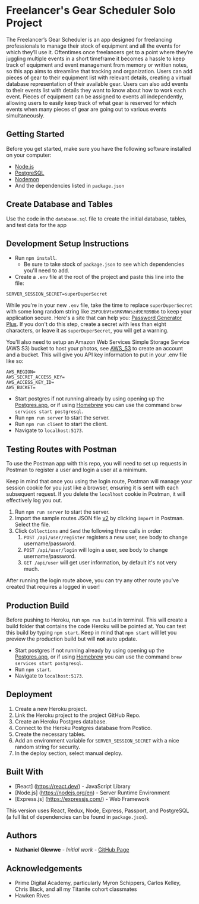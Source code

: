 # Freelancer's Gear Scheduler Solo Project

The Freelancer’s Gear Scheduler is an app designed for freelancing professionals to manage their stock of equipment and all the events for which they’ll use it. Oftentimes once freelancers get to a point where they’re juggling multiple events in a short timeframe it becomes a hassle to keep track of equipment and event management from memory or written notes, so this app aims to streamline that tracking and organization. Users can add pieces of gear to their equipment list with relevant details, creating a virtual database representation of their available gear. Users can also add events to their events list with details they want to know about how to work each event. Pieces of equipment can be assigned to events all independently, allowing users to easily keep track of what gear is reserved for which events when many pieces of gear are going out to various events simultaneously.

## Getting Started

Before you get started, make sure you have the following software installed on your computer:

- [Node.js](https://nodejs.org/en)
- [PostgreSQL](https://www.postgresql.org)
- [Nodemon](https://nodemon.io)
- And the dependencies listed in `package.json`

## Create Database and Tables

Use the code in the `database.sql` file to create the initial database, tables, and test data for the app 

## Development Setup Instructions

- Run `npm install`.
    - Be sure to take stock of `package.json` to see which dependencies you'll need to add.
- Create a `.env` file at the root of the project and paste this line into the file:

```plaintext
SERVER_SESSION_SECRET=superDuperSecret
```

While you're in your new `.env` file, take the time to replace `superDuperSecret` with some long random string like `25POUbVtx6RKVNWszd9ERB9Bb6` to keep your application secure. Here's a site that can help you: [Password Generator Plus](https://passwordsgenerator.net). If you don't do this step, create a secret with less than eight characters, or leave it as `superDuperSecret`, you will get a warning.

You'll also need to setup an Amazon Web Services Simple Storage Service (AWS S3) bucket to host your photos, see [AWS_S3](https://aws.amazon.com/s3/) to create an account and a bucket. This will give you API key information to put in your .env file like so:

```plaintext
AWS_REGION=
AWS_SECRET_ACCESS_KEY=
AWS_ACCESS_KEY_ID=
AWS_BUCKET=
```

- Start postgres if not running already by using opening up the [Postgres.app](https://postgresapp.com), or if using [Homebrew](https://brew.sh) you can use the command `brew services start postgresql`.
- Run `npm run server` to start the server.
- Run `npm run client` to start the client.
- Navigate to `localhost:5173`.

## Testing Routes with Postman

To use the Postman app with this repo, you will need to set up requests in Postman to register a user and login a user at a minimum.

Keep in mind that once you using the login route, Postman will manage your session cookie for you just like a browser, ensuring it is sent with each subsequent request. If you delete the `localhost` cookie in Postman, it will effectively log you out.

1. Run `npm run server` to start the server.
2. Import the sample routes JSON file [v2](./PostmanPrimeSoloRoutesv2.json) by clicking `Import` in Postman. Select the file.
3. Click `Collections` and `Send` the following three calls in order:
   1. `POST /api/user/register` registers a new user, see body to change username/password.
   2. `POST /api/user/login` will login a user, see body to change username/password.
   3. `GET /api/user` will get user information, by default it's not very much.

After running the login route above, you can try any other route you've created that requires a logged in user!

## Production Build

Before pushing to Heroku, run `npm run build` in terminal. This will create a build folder that contains the code Heroku will be pointed at. You can test this build by typing `npm start`. Keep in mind that `npm start` will let you preview the production build but will **not** auto update.

- Start postgres if not running already by using opening up the [Postgres.app](https://postgresapp.com), or if using [Homebrew](https://brew.sh) you can use the command `brew services start postgresql`.
- Run `npm start`.
- Navigate to `localhost:5173`.

## Deployment

1. Create a new Heroku project.
1. Link the Heroku project to the project GitHub Repo.
1. Create an Heroku Postgres database.
1. Connect to the Heroku Postgres database from Postico.
1. Create the necessary tables.
1. Add an environment variable for `SERVER_SESSION_SECRET` with a nice random string for security.
1. In the deploy section, select manual deploy.

## Built With

- [React] (https://react.dev/) - JavaScript Library
- [Node.js] (https://nodejs.org/en) - Server Runtime Environment
- [Express.js] (https://expressjs.com/) - Web Framework

This version uses React, Redux, Node, Express, Passport, and PostgreSQL (a full list of dependencies can be found in `package.json`).

## Authors

* **Nathaniel Glewwe** - *Initial work* - [GitHub Page](https://github.com/nateglewwe)

## Acknowledgements

- Prime Digital Academy, particularly Myron Schippers, Carlos Kelley, Chris Black, and all my Titanite cohort classmates
- Hawken Rives